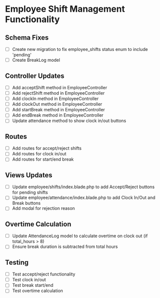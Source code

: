 # Employee Shift Management Functionality

## Schema Fixes
- [ ] Create new migration to fix employee_shifts status enum to include 'pending'
- [ ] Create BreakLog model

## Controller Updates
- [ ] Add acceptShift method in EmployeeController
- [ ] Add rejectShift method in EmployeeController
- [ ] Add clockIn method in EmployeeController
- [ ] Add clockOut method in EmployeeController
- [ ] Add startBreak method in EmployeeController
- [ ] Add endBreak method in EmployeeController
- [ ] Update attendance method to show clock in/out buttons

## Routes
- [ ] Add routes for accept/reject shifts
- [ ] Add routes for clock in/out
- [ ] Add routes for start/end break

## Views Updates
- [ ] Update employee/shifts/index.blade.php to add Accept/Reject buttons for pending shifts
- [ ] Update employee/attendance/index.blade.php to add Clock In/Out and Break buttons
- [ ] Add modal for rejection reason

## Overtime Calculation
- [ ] Update AttendanceLog model to calculate overtime on clock out (if total_hours > 8)
- [ ] Ensure break duration is subtracted from total hours

## Testing
- [ ] Test accept/reject functionality
- [ ] Test clock in/out
- [ ] Test break start/end
- [ ] Test overtime calculation
